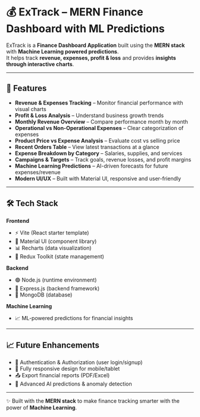 # 💰 ExTrack – MERN Finance Dashboard with ML Predictions  

ExTrack is a **Finance Dashboard Application** built using the **MERN stack** with **Machine Learning powered predictions**.  
It helps track **revenue, expenses, profit & loss** and provides **insights through interactive charts**.  

---

## 🚀 Features  
- **Revenue & Expenses Tracking** – Monitor financial performance with visual charts  
- **Profit & Loss Analysis** – Understand business growth trends  
- **Monthly Revenue Overview** – Compare performance month by month  
- **Operational vs Non-Operational Expenses** – Clear categorization of expenses  
- **Product Price vs Expense Analysis** – Evaluate cost vs selling price  
- **Recent Orders Table** – View latest transactions at a glance  
- **Expense Breakdown by Category** – Salaries, supplies, and services  
- **Campaigns & Targets** – Track goals, revenue losses, and profit margins  
- **Machine Learning Predictions** – AI-driven forecasts for future expenses/revenue  
- **Modern UI/UX** – Built with Material UI, responsive and user-friendly  

---

## 🛠️ Tech Stack  

**Frontend**  
- ⚡ Vite (React starter template)  
- 🎨 Material UI (component library)  
- 📊 Recharts (data visualization)  
- 🔄 Redux Toolkit (state management)  

**Backend**  
- 🟢 Node.js (runtime environment)  
- 🚀 Express.js (backend framework)  
- 🍃 MongoDB (database)  

**Machine Learning**  
- 📈 ML-powered predictions for financial insights  

---

## 📈 Future Enhancements  
- 🔐 Authentication & Authorization (user login/signup)  
- 📱 Fully responsive design for mobile/tablet  
- 📤 Export financial reports (PDF/Excel)  
- 🤖 Advanced AI predictions & anomaly detection  

---

✨ Built with the **MERN stack** to make finance tracking smarter with the power of **Machine Learning**.  
